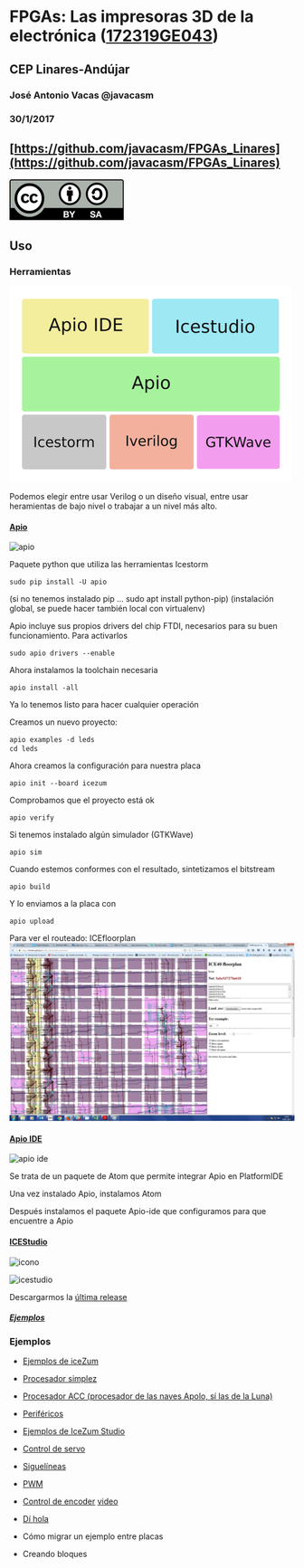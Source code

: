 # FPGAs: Las impresoras 3D de la electrónica ([172319GE043](https://www.juntadeandalucia.es/educacion/secretariavirtual/consultaCEP/actividad/172319GE043/))

## CEP Linares-Andújar

### José Antonio Vacas @javacasm

### 30/1/2017

## [https://github.com/javacasm/FPGAs_Linares](https://github.com/javacasm/FPGAs_Linares)

![Licencia CC](./images/Licencia_CC.png)

## Uso

### Herramientas

![pila Apio](./images/Pila_apio.png)

Podemos elegir entre usar Verilog o un diseño visual, entre usar heramientas de bajo nivel o trabajar a un nivel más alto.

#### [Apio](http://apiodoc.readthedocs.io/en/stable/source/installation.html)

![apio](https://github.com/FPGAwars/apio-ide/raw/master/doc/apio-ide-logo.png)

Paquete python que utiliza las herramientas Icestorm

    sudo pip install -U apio

(si no tenemos instalado pip ... sudo apt install python-pip)
(instalación global, se puede hacer también local con virtualenv)

Apio incluye sus propios drivers del chip FTDI, necesarios para su buen funcionamiento.
Para activarlos

    sudo apio drivers --enable

Ahora instalamos la toolchain necesaria

    apio install -all

Ya lo tenemos listo para hacer cualquier operación

Creamos un nuevo proyecto:

    apio examples -d leds
    cd leds

Ahora creamos la configuración para nuestra placa

    apio init --board icezum

Comprobamos que el proyecto está ok

    apio verify

Si tenemos instalado algún simulador (GTKWave)

    apio sim

Cuando estemos conformes con el resultado, sintetizamos el bitstream

    apio build

Y lo enviamos a la placa con


    apio upload


Para ver el routeado: ICEfloorplan
![ruteado](./images/ConexionadoFPGA.jpg)


#### [Apio IDE](https://github.com/FPGAwars/apio-ide/wiki)

![apio ide](https://i.github-camo.com/f9636865a958658c05babb384e4bcff7e6a4a95d/68747470733a2f2f6769746875622e636f6d2f46504741776172732f6170696f2d6964652f7261772f6d61737465722f646f632f6170696f2d6964652d73637265656e73686f742d312e706e67)

Se trata de un paquete de Atom que permite integrar Apio en PlatformIDE

Una vez instalado Apio, instalamos Atom

Después instalamos el paquete Apio-ide que configuramos para que encuentre a Apio

#### [ICEStudio](https://github.com/FPGAwars/icestudio)

![icono](https://raw.githubusercontent.com/FPGAwars/icestudio/develop/doc/images/icestudio-logo.ico)

![icestudio](http://fpgawars.github.io/img/projects/icestudio.png)

Descargarmos la [última release](https://github.com/FPGAwars/icestudio/releases)

##### [Ejemplos](https://github.com/Obijuan/myslides/tree/master/2016-11-18-Maker-faire-Bilbao-FPGAs-libres/demos)

### Ejemplos

* [Ejemplos de iceZum](https://github.com/FPGAwars/icezum/tree/master/examples)

* [Procesador simplez](https://github.com/Obijuan/simplez-fpga)

* [Procesador ACC (procesador de las naves Apolo, sí las de la Luna)](https://github.com/Obijuan/ACC)

* [Periféricos](https://github.com/FPGAwars/FPGA-peripherals)

* [Ejemplos de IceZum Studio](https://github.com/FPGAwars/icestudio-examples)

* [Control de servo](https://github.com/Obijuan/digital-electronics-with-open-FPGAs-tutorial/tree/master/blocks/ServoBit-180)

* [Siguelíneas](https://groups.google.com/forum/#!topic/fpga-wars-explorando-el-lado-libre/nL4UO4Km2SM)

* [PWM](https://groups.google.com/forum/#!topic/fpga-wars-explorando-el-lado-libre/ClU5gaviQWw)

* [Control de encoder](https://groups.google.com/forum/#!topic/fpga-wars-explorando-el-lado-libre/nu64aty75MI) [video](https://www.youtube.com/watch?v=o5FU0IMdsDs)

* [Dí hola](https://groups.google.com/forum/#!topic/fpga-wars-explorando-el-lado-libre/WGdscErV6xA)

* Cómo migrar un ejemplo entre placas

* Creando bloques

